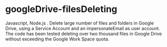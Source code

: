 # googleDrive-filesDeleting
Javascript,  Node.js .  Delete large number of files and folders in Google Drive, using a Service Account and an impersonateEmail as user account. The code has been tested deleting over two thousand files in Google Drive without exceeding the Google Work Space quota.
